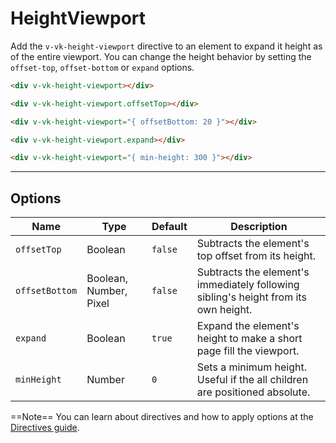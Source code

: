 # HeightViewport

Add the `v-vk-height-viewport` directive to an element to expand it height as of the entire viewport. You can change the height behavior by setting the `offset-top`, `offset-bottom` or `expand` options.

```html
<div v-vk-height-viewport></div>

<div v-vk-height-viewport.offsetTop></div>

<div v-vk-height-viewport="{ offsetBottom: 20 }"></div>

<div v-vk-height-viewport.expand></div>

<div v-vk-height-viewport="{ min-height: 300 }"></div>
```

***

## Options

| Name | Type  | Default | Description |
|------|-------|---------|-------------|
| `offsetTop` | Boolean | `false` | Subtracts the element's top offset from its height. |
| `offsetBottom` | Boolean, Number, Pixel | `false` | Subtracts the element's immediately following sibling's height from its own height. |
| `expand` | Boolean | `true` | Expand the element's height to make a short page fill the viewport. |
| `minHeight` | Number | `0` | Sets a minimum height. Useful if the all children are positioned absolute. |

==Note== You can learn about directives and how to apply options at the [Directives guide](directives).
